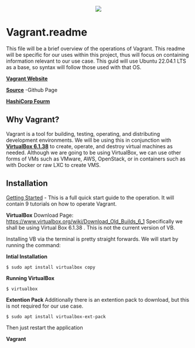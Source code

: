 <p align="center"><img src="https://upload.wikimedia.org/wikipedia/commons/thumb/8/87/Vagrant.png/150px-Vagrant.png"></p>

# Vagrant.readme
This file will be a brief overview of the operations of Vagrant. This readme will be specific for our uses within this project, thus will focus on containing information relevant to our use case. This guid will use Ubuntu 22.04.1 LTS as a base, so syntax will follow those used with that OS. 

**[Vagrant Website](https://www.vagrantup.com/)**

**[Source](https://github.com/hashicorp/vagrant)** -Github Page

**[HashiCorp Fourm](https://discuss.hashicorp.com/c/vagrant/24)** 

## Why Vagrant? 
Vagrant is a tool for building, testing, operating, and distributing development environments. We will be using this in conjunction with **[VirtualBox 6.1.38](https://www.virtualbox.org/wiki/Download_Old_Builds_6_1)**  to create, operate, and destroy virtual machines as needed. Although we are going to be using VirtualBox, we can use other forms of VMs such as VMware, AWS, OpenStack, or in containers such as with Docker or raw LXC to create VMS. 
## Installation 
[Getting Started](https://developer.hashicorp.com/vagrant/tutorials/getting-started) - This is a full quick start guide to the operation. It will contain 9 tutorials on how to operate Vagrant. 

**VirtualBox**
Download Page: https://www.virtualbox.org/wiki/Download_Old_Builds_6_1
Specifically we shall be using Virtual Box 6.1.38 . This is not the current version of VB. 

Installing VB via the terminal is pretty straight forwards. We will start by running the command:

**Intial Installation**
```
$ sudo apt install virtualbox copy 
```
**Running VirtualBox**
```
$ virtualbox
```

**Extention Pack**
Additionally there is an extention pack to download, but this is not required for our use case.
```
$ sudo apt install virtualbox-ext-pack
```
Then just restart the application

**Vagrant**
